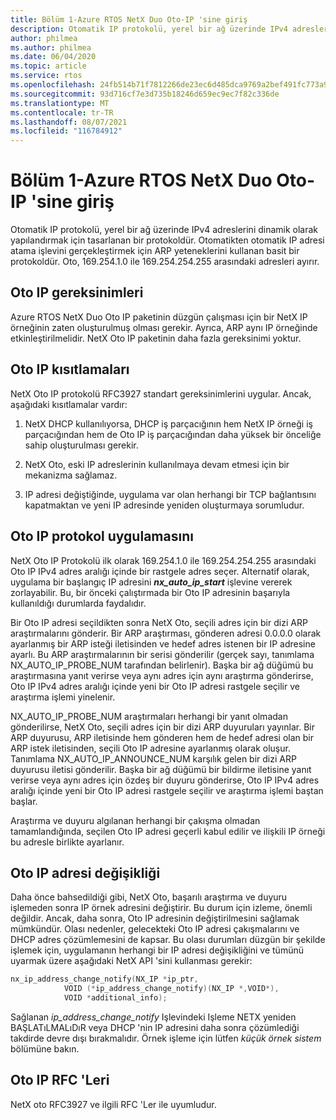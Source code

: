 ```yaml
---
title: Bölüm 1-Azure RTOS NetX Duo Oto-IP 'sine giriş
description: Otomatik IP protokolü, yerel bir ağ üzerinde IPv4 adreslerini dinamik olarak yapılandırmak için tasarlanan bir protokoldür. Azure RTOS NetX Duo Oto IP paketinin düzgün çalışması için bir NetX IP örneğinin zaten oluşturulmuş olması gerekir.
author: philmea
ms.author: philmea
ms.date: 06/04/2020
ms.topic: article
ms.service: rtos
ms.openlocfilehash: 24fb514b71f7812266de23ec6d485dca9769a2bef491fc773a90f9945885f3df
ms.sourcegitcommit: 93d716cf7e3d735b18246d659ec9ec7f82c336de
ms.translationtype: MT
ms.contentlocale: tr-TR
ms.lasthandoff: 08/07/2021
ms.locfileid: "116784912"
---
```

# <a name="chapter-1---introduction-to-azure-rtos-netx-duo-autoip"></a>Bölüm 1-Azure RTOS NetX Duo Oto-IP 'sine giriş

Otomatik IP protokolü, yerel bir ağ üzerinde IPv4 adreslerini dinamik olarak yapılandırmak için tasarlanan bir protokoldür. Otomatikten otomatik IP adresi atama işlevini gerçekleştirmek için ARP yeteneklerini kullanan basit bir protokoldür. Oto, 169.254.1.0 ile 169.254.254.255 arasındaki adresleri ayırır.

## <a name="autoip-requirements"></a>Oto IP gereksinimleri

Azure RTOS NetX Duo Oto IP paketinin düzgün çalışması için bir NetX IP örneğinin zaten oluşturulmuş olması gerekir. Ayrıca, ARP aynı IP örneğinde etkinleştirilmelidir. NetX Oto IP paketinin daha fazla gereksinimi yoktur.

## <a name="autoip-constraints"></a>Oto IP kısıtlamaları

NetX Oto IP protokolü RFC3927 standart gereksinimlerini uygular. Ancak, aşağıdaki kısıtlamalar vardır:

1. NetX DHCP kullanılıyorsa, DHCP iş parçacığının hem NetX IP örneği iş parçacığından hem de Oto IP iş parçacığından daha yüksek bir önceliğe sahip oluşturulması gerekir.

1. NetX Oto, eski IP adreslerinin kullanılmaya devam etmesi için bir mekanizma sağlamaz.

1. IP adresi değiştiğinde, uygulama var olan herhangi bir TCP bağlantısını kapatmaktan ve yeni IP adresinde yeniden oluşturmaya sorumludur.

## <a name="autoip-protocol-implementation"></a>Oto IP protokol uygulamasını

NetX Oto IP Protokolü ilk olarak 169.254.1.0 ile 169.254.254.255 arasındaki Oto IP IPv4 adres aralığı içinde bir rastgele adres seçer. Alternatif olarak, uygulama bir başlangıç IP adresini ***nx_auto_ip_start*** işlevine vererek zorlayabilir. Bu, bir önceki çalıştırmada bir Oto IP adresinin başarıyla kullanıldığı durumlarda faydalıdır.

Bir Oto IP adresi seçildikten sonra NetX Oto, seçili adres için bir dizi ARP araştırmalarını gönderir. Bir ARP araştırması, gönderen adresi 0.0.0.0 olarak ayarlanmış bir ARP isteği iletisinden ve hedef adres istenen bir IP adresine ayarlı. Bu ARP araştırmalarının bir serisi gönderilir (gerçek sayı, tanımlama NX_AUTO_IP_PROBE_NUM tarafından belirlenir). Başka bir ağ düğümü bu araştırmasına yanıt verirse veya aynı adres için aynı araştırma gönderirse, Oto IP IPv4 adres aralığı içinde yeni bir Oto IP adresi rastgele seçilir ve araştırma işlemi yinelenir.

NX_AUTO_IP_PROBE_NUM araştırmaları herhangi bir yanıt olmadan gönderilirse, NetX Oto, seçili adres için bir dizi ARP duyuruları yayınlar. Bir ARP duyurusu, ARP iletisinde hem gönderen hem de hedef adresi olan bir ARP istek iletisinden, seçili Oto IP adresine ayarlanmış olarak oluşur. Tanımlama NX_AUTO_IP_ANNOUNCE_NUM karşılık gelen bir dizi ARP duyurusu iletisi gönderilir. Başka bir ağ düğümü bir bildirme iletisine yanıt verirse veya aynı adres için özdeş bir duyuru gönderirse, Oto IP IPv4 adres aralığı içinde yeni bir Oto IP adresi rastgele seçilir ve araştırma işlemi baştan başlar.

Araştırma ve duyuru algılanan herhangi bir çakışma olmadan tamamlandığında, seçilen Oto IP adresi geçerli kabul edilir ve ilişkili IP örneği bu adresle birlikte ayarlanır.

## <a name="autoip-address-change"></a>Oto IP adresi değişikliği

Daha önce bahsedildiği gibi, NetX Oto, başarılı araştırma ve duyuru işlemeden sonra IP örnek adresini değiştirir. Bu durum için izleme, önemli değildir. Ancak, daha sonra, Oto IP adresinin değiştirilmesini sağlamak mümkündür. Olası nedenler, gelecekteki Oto IP adresi çakışmalarını ve DHCP adres çözümlemesini de kapsar. Bu olası durumları düzgün bir şekilde işlemek için, uygulamanın herhangi bir IP adresi değişikliğini ve tümünü uyarmak üzere aşağıdaki NetX API 'sini kullanması gerekir:

```c
nx_ip_address_change_notify(NX_IP *ip_ptr,
            VOID (*ip_address_change_notify)(NX_IP *,VOID*),
            VOID *additional_info);
```

Sağlanan *ip_address_change_notify* Işlevindeki Işleme NETX yeniden BAŞLATıLMALıDıR veya DHCP 'nin IP adresini daha sonra çözümlediği takdirde devre dışı bırakmalıdır. Örnek işleme için lütfen *küçük örnek sistem* bölümüne bakın.

## <a name="autoip-rfcs"></a>Oto IP RFC 'Leri

NetX oto RFC3927 ve ilgili RFC 'Ler ile uyumludur.